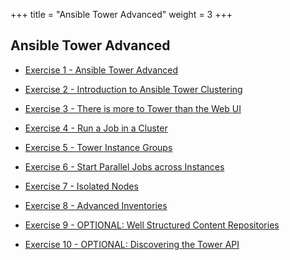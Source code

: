 +++
title = "Ansible Tower Advanced"
weight = 3
+++
## Ansible Tower Advanced

- [Exercise 1 - Ansible Tower Advanced](1-intro)

- [Exercise 2 - Introduction to Ansible Tower Clustering](2-clustering)

- [Exercise 3 - There is more to Tower than the Web UI](3-awx-collection-intro)

- [Exercise 4 - Run a Job in a Cluster](5-tower-cluster-jobs)

- [Exercise 5 - Tower Instance Groups](6-instance-groups)

- [Exercise 6 - Start Parallel Jobs across Instances](7-parallel-jobs)

- [Exercise 7 - Isolated Nodes](8-isolated-nodes)

- [Exercise 8 - Advanced Inventories](9-advanced-inventories)

- [Exercise 9 - OPTIONAL: Well Structured Content Repositories](10-structured-content)

- [Exercise 10 - OPTIONAL: Discovering the Tower API](11-rest-api)
